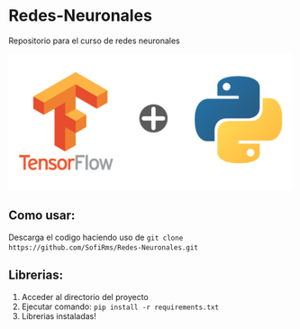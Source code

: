 # Redes-Neuronales
Repositorio para el curso de redes neuronales

![TensorFlow-Python](/images/TensorFlow-Python.png)


## Como usar:
Descarga el codigo haciendo uso de `git clone https://github.com/SofiRms/Redes-Neuronales.git`

## Librerias:
1. Acceder al directorio del proyecto
2. Ejecutar comando: `pip install -r requirements.txt`
3. Librerias instaladas! 
